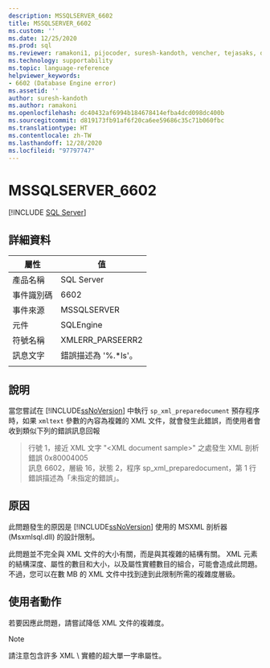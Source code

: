 ```yaml
---
description: MSSQLSERVER_6602
title: MSSQLSERVER_6602
ms.custom: ''
ms.date: 12/25/2020
ms.prod: sql
ms.reviewer: ramakoni1, pijocoder, suresh-kandoth, vencher, tejasaks, docast
ms.technology: supportability
ms.topic: language-reference
helpviewer_keywords:
- 6602 (Database Engine error)
ms.assetid: ''
author: suresh-kandoth
ms.author: ramakoni
ms.openlocfilehash: dc40432af6994b184678414efba4dcd098dc400b
ms.sourcegitcommit: d819173fb91af6f20ca6ee59686c35c71b060fbc
ms.translationtype: HT
ms.contentlocale: zh-TW
ms.lasthandoff: 12/28/2020
ms.locfileid: "97797747"
---
```

# <a name="mssqlserver_6602"></a>MSSQLSERVER_6602
 [!INCLUDE [SQL Server](../../includes/applies-to-version/sqlserver.md)]

## <a name="details"></a>詳細資料

|屬性|值|
|---|---|
|產品名稱|SQL Server|
|事件識別碼|6602|
|事件來源|MSSQLSERVER|
|元件|SQLEngine|
|符號名稱|XMLERR_PARSEERR2|
|訊息文字|錯誤描述為 '%.*ls'。|
||

## <a name="explanation"></a>說明

當您嘗試在 [!INCLUDE[ssNoVersion](../../includes/ssnoversion-md.md)] 中執行 `sp_xml_preparedocument` 預存程序時，如果 `xmltext` 參數的內容為複雜的 XML 文件，就會發生此錯誤，而使用者會收到類似下列的錯誤訊息回報

> 行號 1，接近 XML 文字 "\<XML document sample>" 之處發生 XML 剖析錯誤 0x80004005  
訊息 6602，層級 16，狀態 2，程序 sp_xml_preparedocument，第 1 行  
錯誤描述為「未指定的錯誤」。

## <a name="cause"></a>原因

此問題發生的原因是 [!INCLUDE[ssNoVersion](../../includes/ssnoversion-md.md)] 使用的 MSXML 剖析器 (Msxmlsql.dll) 的設計限制。

此問題並不完全與 XML 文件的大小有關，而是與其複雜的結構有關。 XML 元素的結構深度、屬性的數目和大小，以及屬性實體數目的組合，可能會造成此問題。 不過，您可以在數 MB 的 XML 文件中找到達到此限制所需的複雜度層級。

## <a name="user-action"></a>使用者動作

若要因應此問題，請嘗試降低 XML 文件的複雜度。

> [!NOTE]
> 請注意包含許多 XML \ 實體的超大單一字串屬性。
